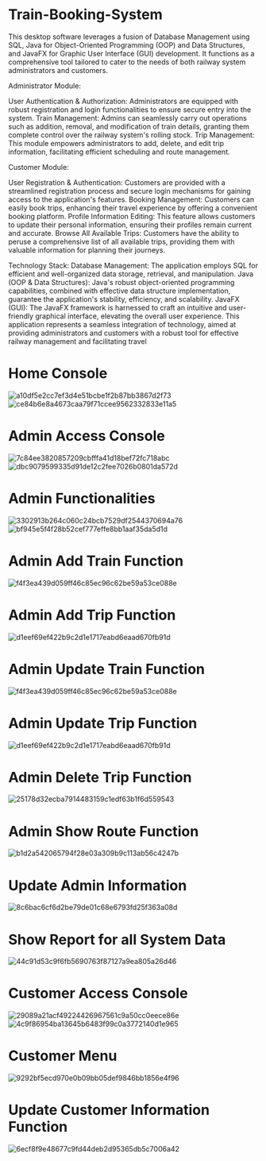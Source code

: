 # Train-Booking-System

This desktop software leverages a fusion of Database Management using SQL, Java for Object-Oriented Programming (OOP) and Data Structures, and JavaFX for Graphic User Interface (GUI) development. It functions as a comprehensive tool tailored to cater to the needs of both railway system administrators and customers.

Administrator Module:

User Authentication & Authorization: Administrators are equipped with robust registration and login functionalities to ensure secure entry into the system. Train Management: Admins can seamlessly carry out operations such as addition, removal, and modification of train details, granting them complete control over the railway system's rolling stock. Trip Management: This module empowers administrators to add, delete, and edit trip information, facilitating efficient scheduling and route management.

Customer Module:

User Registration & Authentication: Customers are provided with a streamlined registration process and secure login mechanisms for gaining access to the application's features. Booking Management: Customers can easily book trips, enhancing their travel experience by offering a convenient booking platform. Profile Information Editing: This feature allows customers to update their personal information, ensuring their profiles remain current and accurate. Browse All Available Trips: Customers have the ability to peruse a comprehensive list of all available trips, providing them with valuable information for planning their journeys.

Technology Stack:
Database Management: The application employs SQL for efficient and well-organized data storage, retrieval, and manipulation. Java (OOP & Data Structures): Java's robust object-oriented programming capabilities, combined with effective data structure implementation, guarantee the application's stability, efficiency, and scalability. JavaFX (GUI): The JavaFX framework is harnessed to craft an intuitive and user-friendly graphical interface, elevating the overall user experience.
This application represents a seamless integration of technology, aimed at providing administrators and customers with a robust tool for effective railway management and facilitating travel
# Home Console
![a10df5e2cc7ef3d4e51bcbe1f2b87bb3867d2f73](https://github.com/Ziadeliwa001/Train-Booking-System-Project/assets/92695464/812fd53a-4287-4174-b2f3-3af442f35aa7)
![ce84b6e8a4673caa79f71ccee9562332833e11a5](https://github.com/Ziadeliwa001/Train-Booking-System-Project/assets/92695464/fae9027a-4d4c-460b-aa52-f637cdad6c15)

# Admin Access Console
![7c84ee3820857209cbfffa41d18bef72fc718abc](https://github.com/Ziadeliwa001/Train-Booking-System-Project/assets/92695464/6a1d973e-c436-4b56-a424-803930779cb8)
![dbc9079599335d91de12c2fee7026b0801da572d](https://github.com/Ziadeliwa001/Train-Booking-System-Project/assets/92695464/3c7a785f-6d1b-4955-a5a4-9c4564ae409c)
# Admin Functionalities 
![3302913b264c060c24bcb7529df2544370694a76](https://github.com/Ziadeliwa001/Train-Booking-System-Project/assets/92695464/1e0f1ef3-d23d-498d-81c3-6b18fb6449fb)
![bf945e5f4f28b52cef777effe8bb1aaf35da5d1d](https://github.com/Ziadeliwa001/Train-Booking-System-Project/assets/92695464/14fd85de-df59-41c2-99b2-1f52eae56a6e)

# Admin Add Train Function 
![f4f3ea439d059ff46c85ec96c62be59a53ce088e](https://github.com/Ziadeliwa001/Train-Booking-System-Project/assets/92695464/fd18d95c-0a5e-44e2-a4c4-a4049f94a690)

# Admin Add Trip Function 
![d1eef69ef422b9c2d1e1717eabd6eaad670fb91d](https://github.com/Ziadeliwa001/Train-Booking-System-Project/assets/92695464/229bcb98-11ce-425b-9603-15ae71f0c0ed)

# Admin Update Train Function 
![f4f3ea439d059ff46c85ec96c62be59a53ce088e](https://github.com/Ziadeliwa001/Train-Booking-System-Project/assets/92695464/cdfbbbee-36d1-44ce-ba70-d97d869ce168)

# Admin Update Trip Function
![d1eef69ef422b9c2d1e1717eabd6eaad670fb91d](https://github.com/Ziadeliwa001/Train-Booking-System-Project/assets/92695464/229bcb98-11ce-425b-9603-15ae71f0c0ed)

# Admin Delete Trip Function
![25178d32ecba7914483159c1edf63b1f6d559543](https://github.com/Ziadeliwa001/Train-Booking-System-Project/assets/92695464/22bd9eed-9351-43b2-af95-07bed33f7ea6)

# Admin Show Route Function
![b1d2a542065794f28e03a309b9c113ab56c4247b](https://github.com/Ziadeliwa001/Train-Booking-System-Project/assets/92695464/1fb1d584-95bd-4a77-bc71-5e0fb66b1071)

# Update Admin Information
![8c6bac6cf6d2be79de01c68e6793fd25f363a08d](https://github.com/Ziadeliwa001/Train-Booking-System-Project/assets/92695464/adba4813-82f4-47eb-8734-8d0abcc734a1)

# Show Report for all System Data
![44c91d53c9f6fb5690763f87127a9ea805a26d46](https://github.com/Ziadeliwa001/Train-Booking-System-Project/assets/92695464/600771a3-f3a3-4657-b594-643e80596ee6)

# Customer Access Console
![29089a21acf49224426967561c9a50cc0eece86e](https://github.com/Ziadeliwa001/Train-Booking-System-Project/assets/92695464/cb899c6d-a9bd-4ffe-98e5-ad822d765a36)
![4c9f86954ba13645b6483f99c0a3772140d1e965](https://github.com/Ziadeliwa001/Train-Booking-System-Project/assets/92695464/f3768299-69f5-47d6-a5fc-cf2304bc74d5)

# Customer Menu
![9292bf5ecd970e0b09bb05def9846bb1856e4f96](https://github.com/Ziadeliwa001/Train-Booking-System-Project/assets/92695464/e96bbd2c-05b0-4364-bb0c-06771fde2cae)

# Update Customer Information Function
![6ecf8f9e48677c9fd44deb2d95365db5c7006a42](https://github.com/Ziadeliwa001/Train-Booking-System-Project/assets/92695464/00e0d54a-595e-4118-ae8f-89885be79f42)








